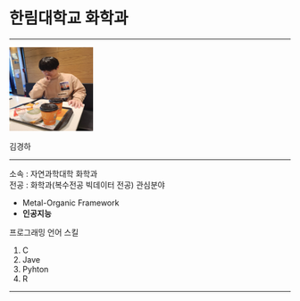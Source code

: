 # 한림대학교 화학과 
---



<img src =KakaoTalk_20220611_195952036.jpg height =150 width =150>

김경하

---

소속 : 자연과학대학 화학과    
전공 : 화학과(복수전공 빅데이터 전공)
관심분야   
* Metal-Organic Framework
* **인공지능**

프로그래밍 언어 스킬
1. C   
2. Jave   
3. Pyhton   
4. R   

--------




